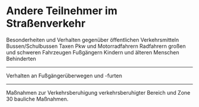# Andere Teilnehmer im Straßenverkehr

Besonderheiten und Verhalten gegenüber
öffentlichen Verkehrsmitteln
Bussen/Schulbussen
Taxen
Pkw und Motorradfahrern
Radfahrern
großen und schweren Fahrzeugen
Fußgängern
Kindern und älteren Menschen
Behinderten

---

Verhalten an Fußgängerüberwegen und -furten

---

Maßnahmen zur Verkehrsberuhigung
verkehrsberuhigter Bereich und Zone 30
bauliche Maßnahmen.